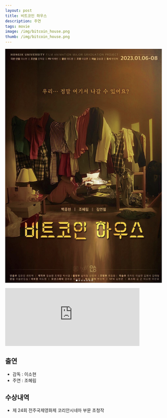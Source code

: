 ```yaml
---
layout: post
title: 비트코인 하우스
description: 주연
tags: movie
image: /img/bitcoin_house.png
thumb: /img/bitcoin_house.png
---
```


![](../img/bitcoin_house.png)
<iframe width="432" height="185.5" src="https://www.youtube.com/embed/lK3Yw7WE7qE" title="비트코인 하우스 Grasping at straws | 감독 이소현 LEE So-hyeon | 24th JEONJU IFF OFFICIAL TRAILER" frameborder="0" allow="accelerometer; autoplay; clipboard-write; encrypted-media; gyroscope; picture-in-picture; web-share" allowfullscreen></iframe>


## 출연
- 감독 : 이소현
- 주연 : 조혜림

## 수상내역
- 제 24회 전주국제영화제 코리안시네마 부문 초청작